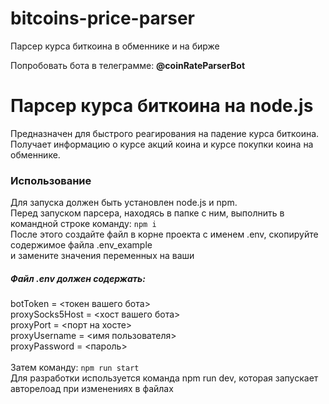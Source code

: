 # bitcoins-price-parser
Парсер курса биткоина в обменнике и на бирже

Попробовать бота в телеграмме: **@coinRateParserBot**

# Парсер курса биткоина на node.js
Предназначен для быстрого реагирования на падение курса биткоина.
<br />
Получает информацию о курсе акций коина и курсе покупки коина на обменнике.

### Использование
Для запуска должен быть установлен node.js и npm.
<br />
Перед запуском парсера, находясь в папке с ним, выполнить в командной строке команду: <code>npm i</code>
<br />
После этого создайте файл в корне проекта с именем .env, скопируйте cодержимое файла .env_example
<br />
и замените значения переменных на ваши
<br />
##### Файл .env должен содержать:
botToken = <токен вашего бота>
<br />
proxySocks5Host = <хост вашего бота>
<br />
proxyPort = <порт на хосте>
<br />
proxyUsername = <имя пользователя>
<br />
proxyPassword = <пароль>
<br />
<br />
Затем команду: <code>npm run start</code>
<br />
Для разработки используется команда npm run dev, которая запускает авторелоад при изменениях в файлах

